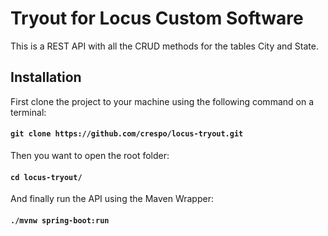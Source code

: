 # Tryout for Locus Custom Software
This is a REST API with all the CRUD methods for the tables City and State.

## Installation
First clone the project to your machine using the following command on a terminal:
#### ```git clone https://github.com/crespo/locus-tryout.git```
Then you want to open the root folder:
#### ```cd locus-tryout/```
And finally run the API using the Maven Wrapper:
#### ```./mvnw spring-boot:run```
